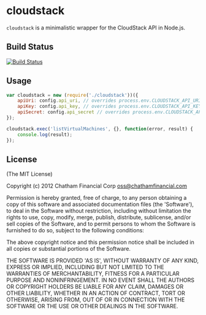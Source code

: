 # cloudstack

`cloudstack` is a minimalistic wrapper for the CloudStack API in Node.js.

## Build Status

[![Build Status](https://secure.travis-ci.org/Chatham/node-cloudstack.png?branch=master)](http://travis-ci.org/Chatham/node-cloudstack)

## Usage

```javascript
var cloudstack = new (require('./cloudstack'))({
	apiUri: config.api_uri, // overrides process.env.CLOUDSTACK_API_URI
	apiKey: config.api_key, // overrides process.env.CLOUDSTACK_API_KEY
	apiSecret: config.api_secret // overrides process.env.CLOUDSTACK_API_SECRET
});

cloudstack.exec('listVirtualMachines', {}, function(error, result) {
	console.log(result);
});
```

## License

(The MIT License)

Copyright (c) 2012 Chatham Financial Corp <oss@chathamfinancial.com>

Permission is hereby granted, free of charge, to any person obtaining
a copy of this software and associated documentation files (the
'Software'), to deal in the Software without restriction, including
without limitation the rights to use, copy, modify, merge, publish,
distribute, sublicense, and/or sell copies of the Software, and to
permit persons to whom the Software is furnished to do so, subject to
the following conditions:

The above copyright notice and this permission notice shall be
included in all copies or substantial portions of the Software.

THE SOFTWARE IS PROVIDED 'AS IS', WITHOUT WARRANTY OF ANY KIND,
EXPRESS OR IMPLIED, INCLUDING BUT NOT LIMITED TO THE WARRANTIES OF
MERCHANTABILITY, FITNESS FOR A PARTICULAR PURPOSE AND NONINFRINGEMENT.
IN NO EVENT SHALL THE AUTHORS OR COPYRIGHT HOLDERS BE LIABLE FOR ANY
CLAIM, DAMAGES OR OTHER LIABILITY, WHETHER IN AN ACTION OF CONTRACT,
TORT OR OTHERWISE, ARISING FROM, OUT OF OR IN CONNECTION WITH THE
SOFTWARE OR THE USE OR OTHER DEALINGS IN THE SOFTWARE.